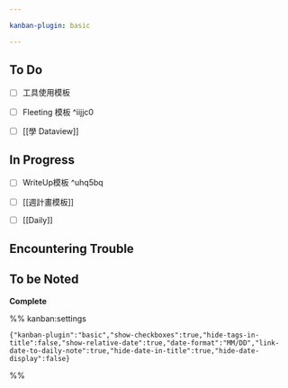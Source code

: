 ```yaml
---

kanban-plugin: basic

---
```


## To Do

- [ ] 工具使用模板
- [ ] Fleeting 模板 ^iijjc0
- [ ] [[學 Dataview]]


## In Progress

- [ ] WriteUp模板 ^uhq5bq
- [ ] [[週計畫模板]]
- [ ] [[Daily]]


## Encountering Trouble



## To be Noted

**Complete**




%% kanban:settings
```
{"kanban-plugin":"basic","show-checkboxes":true,"hide-tags-in-title":false,"show-relative-date":true,"date-format":"MM/DD","link-date-to-daily-note":true,"hide-date-in-title":true,"hide-date-display":false}
```
%%